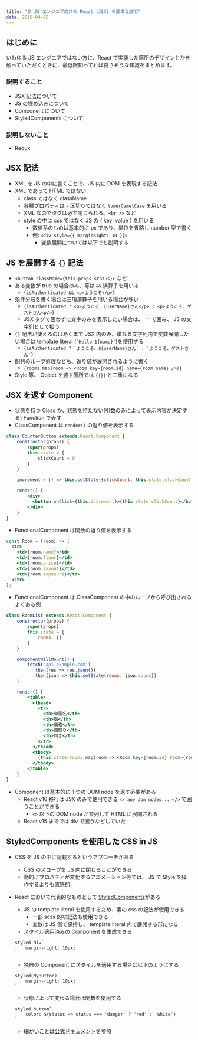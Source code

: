 ```yaml
---
title: "非 JS エンジニア向けの React (JSX) の簡単な説明"
date: 2018-04-05
---
```


## はじめに

いわゆる JS エンジニアではない方に、React で実装した箇所のデザインとかを触っていただくときに、最低限知ってれば良さそうな知識をまとめます。

### 説明すること

- JSX 記法について
- JS の埋め込みについて
- Component について
- StyledComponents について

### 説明しないこと

- Redux

## JSX 記法

- XML を JS の中に書くことで、JS 内に DOM を表現する記法
- XML であって HTML ではない
  - class ではなく className
  - 各種プロパティは `-` 区切りではなく `lowerCamelCase` を用いる
  - XML なのでタグは必ず閉じられる。`<br />` など
  - style の中は css ではなく JS の { key: value } を用いる
    - 数値系のものは基本的に px であり、単位を省略し number 型で書く
    - 例: `<div style={{ marginRight: 10 }}>`
      - 変数展開については以下でも説明する

## JS を展開する `{}` 記法

- `<button className={this.props.status}>` など
- ある変数が true の場合のみ、等は `&&` 演算子を用いる
  - `{isAuthenticated && <p>ようこそ</p>}`
- 条件分岐を書く場合は三項演算子を用いる場合が多い
  - `{isAuthenticated ? <p>ようこそ、{userName}さん</p> : <p>ようこそ、ゲストさん<p/>}`
  - JSX タグで囲わずに文字のみを表示したい場合は、 `''` で囲み、 JS の文字列として扱う
- `{}` 記法が使えるのはあくまで JSX 内のみ、単なる文字列内で変数展開したい場合は [template literal](https://developer.mozilla.org/en-US/docs/Web/JavaScript/Reference/Template_literals) (`` `Hello ${name}` ``)を使用する
  - `` {isAuthenticated ? `ようこそ、${userName}さん` : 'ようこそ、ゲストさん'} ``
- 配列のループ処理なども、返り値が展開されるように書く
  - `{rooms.map(room => <Room key={room.id} name={room.name} />)}`
- Style 等、 Object を渡す箇所では `{{}}` と二重になる

## JSX を返す Component

- 状態を持つ Class か、状態を持たない(引数のみによって表示内容が決定する) Function で表す
- ClassComponent は `render()` の返り値を表示する

```jsx
class CounterButton extends.React.Component {
    constructor(props) {
        super(props)
        this.state = {
            clickCount = 0
        }
    }

    increment = () => this.setState({clickCount: this.state.clickCount + 1})

    render() {
        <div>
          <button onClick={this.increment}>{this.state.clickCount}</button>
        </div>
    }
}
```

- FunctionalComponent は関数の返り値を表示する

```jsx
const Room = (room) => (
  <tr>
    <td>{room.name}</td>
    <td>{room.floor}</td>
    <td>{room.price}</td>
    <td>{room.layout}</td>
    <td>{room.exposure}</td>
  </tr>
);
```

- FunctionalComponent は ClassComponent の中のループから呼び出されるよくある例

```jsx
class RoomList extends.React.Component {
    constructor(props) {
        super(props)
        this.state = {
            rooms: []
        }
    }

    componentWillMount() {
        fetch('api.example.com')
          .then(res => res.json())
          .then(json => this.setState(rooms: json.rooms))
    }

    render() {
        <table>
          <thead>
            <tr>
              <th>部屋名</th>
              <th>階</th>
              <th>価格</th>
              <th>間取り</th>
              <th>向き</th>
            </tr>
          </thead>
          <tbody>
            {this.state.rooms.map(room => <Room key={room.id} room={room} />)}
          </tbody>
        </table>
    }
}
```

- Component は基本的に 1 つの DOM node を返す必要がある
  - React v16 移行は JSX のみで使用できる `<> any dom nodes... </>` で囲うことができる
    - `<>` 以下の DOM node が並列して HTML に展開される
  - React v15 まででは div で囲うなどしていた

## StyledComponents を使用した CSS in JS

- CSS を JS の中に記載するというアプローチがある
  - CSS のスコープを JS 内に閉じることができる
  - 動的にプロパティが変化するアニメーション等では、 JS で Style を操作するよりも直感的
- React において代表的なものとして [StyledComponents](https://github.com/styled-components/styled-components)がある

  - JS の template literal を使用するため、素の css の記法が使用できる
    - 一部 scss 的な記法も使用できる
    - 変数は JS 側で保持し、 template literal 内で展開する形になる
  - スタイル適用済みの Component を生成できる

  ```
  styled.div`
      margin-right: 10px;
  `
  ```

  - 独自の Component にスタイルを適用する場合は以下のようにする

  ```
  styled(MyButton)`
      margin-right: 10px;
  `
  ```

  - 状態によって変わる場合は関数を使用する

  ```
  styled.button`
      color: ${status => status === 'danger' ? 'red' : 'white'}
  `
  ```

  - 細かいことは[公式ドキュメント](https://www.styled-components.com/docs/basics)を参照
